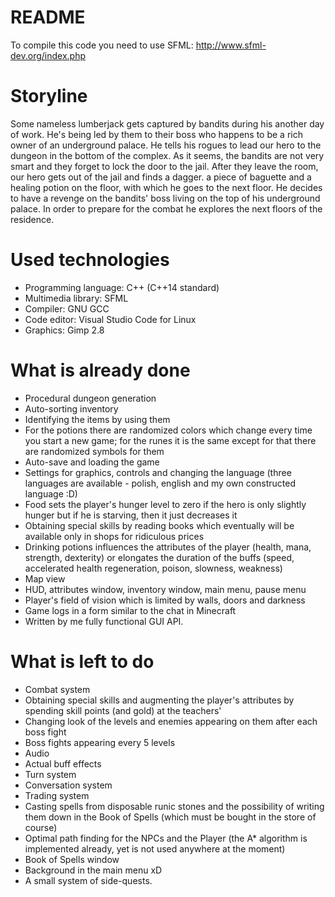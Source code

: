 # README #

To compile this code you need to use SFML:
http://www.sfml-dev.org/index.php

# Storyline #
Some nameless lumberjack gets captured by bandits during his another day of work. He's being led by them to their boss who happens to be a rich owner of an underground palace. He tells his rogues to lead our hero to the dungeon in the bottom of the complex. As it seems, the bandits are not very smart and they forget to lock the door to the jail. After they leave the room, our hero gets out of the jail and finds a dagger. a piece of baguette and a healing potion on the floor, with which he goes to the next floor. He decides to have a revenge on the bandits' boss living on the top of his underground palace. In order to prepare for the combat he explores the next floors of the residence.

# Used technologies #
- Programming language: C++ (C++14 standard)
- Multimedia library: SFML
- Compiler: GNU GCC
- Code editor: Visual Studio Code for Linux
- Graphics: Gimp 2.8

# What is already done #
- Procedural dungeon generation
- Auto-sorting inventory
- Identifying the items by using them
- For the potions there are randomized colors which change every time you start a new game; for the runes it is the same except for that there are randomized symbols for them
- Auto-save and loading the game
- Settings for graphics, controls and changing the language (three languages are available - polish, english and my own constructed language :D)
- Food sets the player's hunger level to zero if the hero is only slightly hunger but if he is starving, then it just decreases it
- Obtaining special skills by reading books which eventually will be available only in shops for ridiculous prices
- Drinking potions influences the attributes of the player (health, mana, strength, dexterity) or elongates the duration of the buffs (speed, accelerated health regeneration, poison, slowness, weakness)
- Map view
- HUD, attributes window, inventory window, main menu, pause menu
- Player's field of vision which is limited by walls, doors and darkness
- Game logs in a form similar to the chat in Minecraft
- Written by me fully functional GUI API.

# What is left to do #
- Combat system
- Obtaining special skills and augmenting the player's attributes by spending skill points (and gold) at the teachers'
- Changing look of the levels and enemies appearing on them after each boss fight
- Boss fights appearing every 5 levels
- Audio
- Actual buff effects
- Turn system
- Conversation system
- Trading system
- Casting spells from disposable runic stones and the possibility of writing them down in the Book of Spells (which must be bought in the store of course)
- Optimal path finding for the NPCs and the Player (the A* algorithm is implemented already, yet is not used anywhere at the moment)
- Book of Spells window
- Background in the main menu xD
- A small system of side-quests.